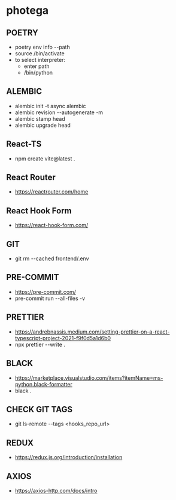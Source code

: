 # photega

## POETRY

- poetry env info --path
- source <path>/bin/activate
- to select interpreter:
  - enter path
  - <path>/bin/python

## ALEMBIC

- alembic init -t async alembic
- alembic revision --autogenerate -m <message>
- alembic stamp head
- alembic upgrade head

## React-TS

- npm create vite@latest .

## React Router

- https://reactrouter.com/home

## React Hook Form

- https://react-hook-form.com/

## GIT

- git rm --cached frontend/.env

## PRE-COMMIT

- https://pre-commit.com/
- pre-commit run --all-files -v

## PRETTIER

- https://andrebnassis.medium.com/setting-prettier-on-a-react-typescript-project-2021-f9f0d5a1d6b0
- npx prettier --write .

## BLACK

- https://marketplace.visualstudio.com/items?itemName=ms-python.black-formatter
- black .

## CHECK GIT TAGS

- git ls-remote --tags <hooks_repo_url>

## REDUX

- https://redux.js.org/introduction/installation

## AXIOS

- https://axios-http.com/docs/intro
